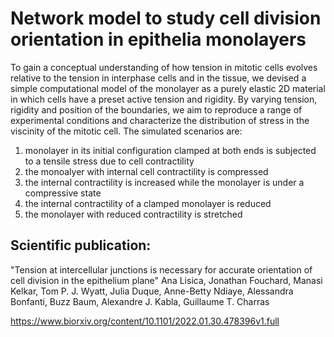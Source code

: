 # Network model to study cell division orientation in epithelia monolayers

To gain a conceptual understanding of how tension in mitotic cells evolves relative to the tension 
in interphase cells and in the tissue, we devised a simple computational model of the monolayer as 
a purely elastic 2D material in which cells have a preset active tension and rigidity. By varying tension, 
rigidity and position of the boundaries, we aim to reproduce a range of experimental conditions and 
characterize the distribution of stress in the viscinity of the mitotic cell. 
The simulated scenarios are:
1. monolayer in its initial configuration clamped at both ends is subjected to a tensile stress due to cell contractility
2. the monoalyer with internal cell contractility is compressed
3. the internal contractility is increased while the monolayer is under a compressive state
4. the internal contractility of a clamped monolayer is reduced
5. the monolayer with reduced contractility is stretched

## Scientific publication:
 "Tension at intercellular junctions is necessary for accurate orientation of cell division in the epithelium plane"
Ana Lisica, Jonathan Fouchard, Manasi Kelkar, Tom P. J. Wyatt, Julia Duque, Anne-Betty Ndiaye, Alessandra Bonfanti, Buzz Baum, Alexandre J. Kabla, Guillaume T. Charras

https://www.biorxiv.org/content/10.1101/2022.01.30.478396v1.full
